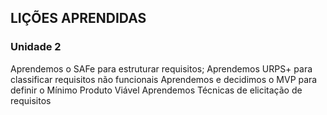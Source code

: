 ## LIÇÕES APRENDIDAS

### Unidade 2

Aprendemos o SAFe para estruturar requisitos;
Aprendemos URPS+ para classificar requisitos não funcionais
Aprendemos e decidimos o MVP para definir o Mínimo Produto Viável
Aprendemos Técnicas de elicitação de requisitos

<br>